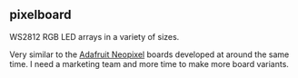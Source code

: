 pixelboard
----------

WS2812 RGB LED arrays in a variety of sizes.

Very similar to the [Adafruit Neopixel](http://learn.adafruit.com/adafruit-neopixel-uberguide) boards developed at around the same time. I need a marketing team and more time to make more board variants.